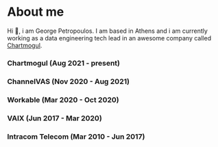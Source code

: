 # About me
Hi 👋, i am George Petropoulos. I am based in Athens and i am currently working as a data engineering tech lead in an awesome company called [Chartmogul](https://chartmogul.com). 

### Chartmogul (Aug 2021 - present)

### ChannelVAS (Nov 2020 - Aug 2021)

### Workable (Mar 2020 - Oct 2020)

### VAIX (Jun 2017 - Mar 2020)

### Intracom Telecom (Mar 2010 - Jun 2017)
